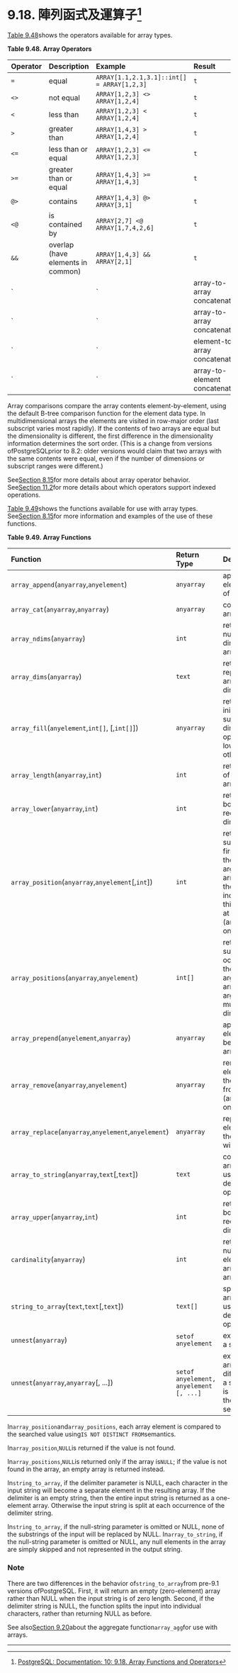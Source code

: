 # 9.18. 陣列函式及運算子[^1]

[Table 9.48](https://www.postgresql.org/docs/10/static/functions-array.html#array-operators-table)shows the operators available for array types.

**Table 9.48. Array Operators**

| Operator | Description | Example | Result |
| :--- | :--- | :--- | :--- |
| `=` | equal | `ARRAY[1.1,2.1,3.1]::int[] = ARRAY[1,2,3]` | `t` |
| `<>` | not equal | `ARRAY[1,2,3] <> ARRAY[1,2,4]` | `t` |
| `<` | less than | `ARRAY[1,2,3] < ARRAY[1,2,4]` | `t` |
| `>` | greater than | `ARRAY[1,4,3] > ARRAY[1,2,4]` | `t` |
| `<=` | less than or equal | `ARRAY[1,2,3] <= ARRAY[1,2,3]` | `t` |
| `>=` | greater than or equal | `ARRAY[1,4,3] >= ARRAY[1,4,3]` | `t` |
| `@>` | contains | `ARRAY[1,4,3] @> ARRAY[3,1]` | `t` |
| `<@` | is contained by | `ARRAY[2,7] <@ ARRAY[1,7,4,2,6]` | `t` |
| `&&` | overlap \(have elements in common\) | `ARRAY[1,4,3] && ARRAY[2,1]` | `t` |
| `||` | array-to-array concatenation | `ARRAY[1,2,3] || ARRAY[4,5,6]` | `{1,2,3,4,5,6}` |
| `||` | array-to-array concatenation | `ARRAY[1,2,3] || ARRAY[[4,5,6],[7,8,9]]` | `{{1,2,3},{4,5,6},{7,8,9}}` |
| `||` | element-to-array concatenation | `3 || ARRAY[4,5,6]` | `{3,4,5,6}` |
| `||` | array-to-element concatenation | `ARRAY[4,5,6] || 7` | `{4,5,6,7}` |

  


Array comparisons compare the array contents element-by-element, using the default B-tree comparison function for the element data type. In multidimensional arrays the elements are visited in row-major order \(last subscript varies most rapidly\). If the contents of two arrays are equal but the dimensionality is different, the first difference in the dimensionality information determines the sort order. \(This is a change from versions ofPostgreSQLprior to 8.2: older versions would claim that two arrays with the same contents were equal, even if the number of dimensions or subscript ranges were different.\)

See[Section 8.15](https://www.postgresql.org/docs/10/static/arrays.html)for more details about array operator behavior. See[Section 11.2](https://www.postgresql.org/docs/10/static/indexes-types.html)for more details about which operators support indexed operations.

[Table 9.49](https://www.postgresql.org/docs/10/static/functions-array.html#array-functions-table)shows the functions available for use with array types. See[Section 8.15](https://www.postgresql.org/docs/10/static/arrays.html)for more information and examples of the use of these functions.



































**Table 9.49. Array Functions**

| Function | Return Type | Description | Example | Result |
| :--- | :--- | :--- | :--- | :--- |
| `array_append`\(`anyarray`,`anyelement`\) | `anyarray` | append an element to the end of an array | `array_append(ARRAY[1,2], 3)` | `{1,2,3}` |
| `array_cat`\(`anyarray`,`anyarray`\) | `anyarray` | concatenate two arrays | `array_cat(ARRAY[1,2,3], ARRAY[4,5])` | `{1,2,3,4,5}` |
| `array_ndims`\(`anyarray`\) | `int` | returns the number of dimensions of the array | `array_ndims(ARRAY[[1,2,3], [4,5,6]])` | `2` |
| `array_dims`\(`anyarray`\) | `text` | returns a text representation of array's dimensions | `array_dims(ARRAY[[1,2,3], [4,5,6]])` | `[1:2][1:3]` |
| `array_fill`\(`anyelement`,`int[]`, \[,`int[]`\]\) | `anyarray` | returns an array initialized with supplied value and dimensions, optionally with lower bounds other than 1 | `array_fill(7, ARRAY[3], ARRAY[2])` | `[2:4]={7,7,7}` |
| `array_length`\(`anyarray`,`int`\) | `int` | returns the length of the requested array dimension | `array_length(array[1,2,3], 1)` | `3` |
| `array_lower`\(`anyarray`,`int`\) | `int` | returns lower bound of the requested array dimension | `array_lower('[0:2]={1,2,3}'::int[], 1)` | `0` |
| `array_position`\(`anyarray`,`anyelement`\[,`int`\]\) | `int` | returns the subscript of the first occurrence of the second argument in the array, starting at the element indicated by the third argument or at the first element \(array must be one-dimensional\) | `array_position(ARRAY['sun','mon','tue','wed','thu','fri','sat'], 'mon')` | `2` |
| `array_positions`\(`anyarray`,`anyelement`\) | `int[]` | returns an array of subscripts of all occurrences of the second argument in the array given as first argument \(array must be one-dimensional\) | `array_positions(ARRAY['A','A','B','A'], 'A')` | `{1,2,4}` |
| `array_prepend`\(`anyelement`,`anyarray`\) | `anyarray` | append an element to the beginning of an array | `array_prepend(1, ARRAY[2,3])` | `{1,2,3}` |
| `array_remove`\(`anyarray`,`anyelement`\) | `anyarray` | remove all elements equal to the given value from the array \(array must be one-dimensional\) | `array_remove(ARRAY[1,2,3,2], 2)` | `{1,3}` |
| `array_replace`\(`anyarray`,`anyelement`,`anyelement`\) | `anyarray` | replace each array element equal to the given value with a new value | `array_replace(ARRAY[1,2,5,4], 5, 3)` | `{1,2,3,4}` |
| `array_to_string`\(`anyarray`,`text`\[,`text`\]\) | `text` | concatenates array elements using supplied delimiter and optional null string | `array_to_string(ARRAY[1, 2, 3, NULL, 5], ',', '*')` | `1,2,3,*,5` |
| `array_upper`\(`anyarray`,`int`\) | `int` | returns upper bound of the requested array dimension | `array_upper(ARRAY[1,8,3,7], 1)` | `4` |
| `cardinality`\(`anyarray`\) | `int` | returns the total number of elements in the array, or 0 if the array is empty | `cardinality(ARRAY[[1,2],[3,4]])` | `4` |
| `string_to_array`\(`text`,`text`\[,`text`\]\) | `text[]` | splits string into array elements using supplied delimiter and optional null string | `string_to_array('xx~^~yy~^~zz', '~^~', 'yy')` | `{xx,NULL,zz}` |
| `unnest`\(`anyarray`\) | `setof anyelement` | expand an array to a set of rows | `unnest(ARRAY[1,2])` | 12\(2 rows\) |
| `unnest`\(`anyarray`,`anyarray`\[, ...\]\) | `setof anyelement, anyelement [, ...]` | expand multiple arrays \(possibly of different types\) to a set of rows. This is only allowed in the FROM clause; see[Section 7.2.1.4](https://www.postgresql.org/docs/10/static/queries-table-expressions.html#queries-tablefunctions) | `unnest(ARRAY[1,2],ARRAY['foo','bar','baz'])` | 1    foo2    barNULL baz\(3 rows\) |

  


In`array_position`and`array_positions`, each array element is compared to the searched value using`IS NOT DISTINCT FROM`semantics.

In`array_position`,`NULL`is returned if the value is not found.

In`array_positions`,`NULL`is returned only if the array is`NULL`; if the value is not found in the array, an empty array is returned instead.

In`string_to_array`, if the delimiter parameter is NULL, each character in the input string will become a separate element in the resulting array. If the delimiter is an empty string, then the entire input string is returned as a one-element array. Otherwise the input string is split at each occurrence of the delimiter string.

In`string_to_array`, if the null-string parameter is omitted or NULL, none of the substrings of the input will be replaced by NULL. In`array_to_string`, if the null-string parameter is omitted or NULL, any null elements in the array are simply skipped and not represented in the output string.

### Note

There are two differences in the behavior of`string_to_array`from pre-9.1 versions ofPostgreSQL. First, it will return an empty \(zero-element\) array rather than NULL when the input string is of zero length. Second, if the delimiter string is NULL, the function splits the input into individual characters, rather than returning NULL as before.

See also[Section 9.20](https://www.postgresql.org/docs/10/static/functions-aggregate.html)about the aggregate function`array_agg`for use with arrays.

---



[^1]:  [PostgreSQL: Documentation: 10: 9.18. Array Functions and Operators](https://www.postgresql.org/docs/10/static/functions-array.html)

